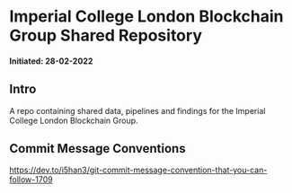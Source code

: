# Imperial College London Blockchain Group Shared Repository

#### Initiated: 28-02-2022

## Intro
A repo containing shared data, pipelines and findings for the Imperial College London Blockchain Group.

## Commit Message Conventions
https://dev.to/i5han3/git-commit-message-convention-that-you-can-follow-1709
